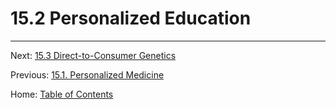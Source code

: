 # 15.2 Personalized Education

--------

Next: [15.3 Direct-to-Consumer Genetics](15.3_direct_to_consumer_genetics.md)

Previous: [15.1. Personalized Medicine](15.1_personalized_medicine.md)

Home: [Table of Contents](../README.md)
